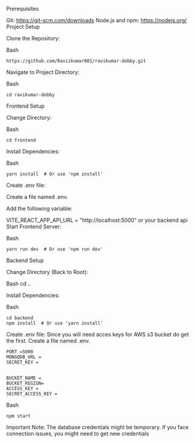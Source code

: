 


Prerequisites

Git: https://git-scm.com/downloads
Node.js and npm: https://nodejs.org/
Project Setup

Clone the Repository:

Bash
```
https://github.com/Raviikumar001/ravikumar-dobby.git
```
Navigate to Project Directory:

Bash
```
cd ravikumar-dobby
```
Frontend Setup

Change Directory:

Bash
```
cd frontend
```
Install Dependencies:

Bash
```
yarn install  # Or use 'npm install'
```
Create .env file:

Create a file named .env.

Add the following variable:

VITE_REACT_APP_API_URL = "http://localhost:5000" or your backend api
Start Frontend Server:

Bash
```
yarn run dev  # Or use 'npm run dev'
```
Backend Setup

Change Directory (Back to Root):

Bash
cd .. 

Install Dependencies:

Bash
```
cd backend
npm install  # Or use 'yarn install'
```
Create .env file:
Since you will need acces keys for AWS s3 bucket do get the first.
Create a file named .env.
```
PORT =5000
MONGODB_URL = 
SECRET_KEY = 


BUCKET_NAME =
BUCKET_REGION=
ACCESS_KEY =
SECRET_ACCESS_KEY =

```

Bash
```
npm start 
```
Important Note: The database credentials might be temporary. If you face connection issues, you might need to get new credentials
